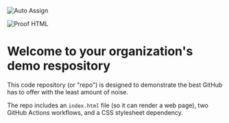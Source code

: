 ![Auto Assign](https://github.com/Projeto-Integrador-I-Univesp/demo-repository/actions/workflows/auto-assign.yml/badge.svg)

![Proof HTML](https://github.com/Projeto-Integrador-I-Univesp/demo-repository/actions/workflows/proof-html.yml/badge.svg)

# Welcome to your organization's demo respository
This code repository (or "repo") is designed to demonstrate the best GitHub has to offer with the least amount of noise.

The repo includes an `index.html` file (so it can render a web page), two GitHub Actions workflows, and a CSS stylesheet dependency.
